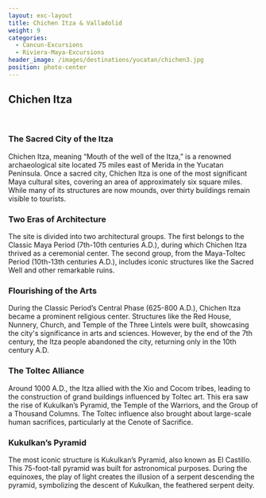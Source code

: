 ```yaml
---
layout: exc-layout
title: Chichen Itza & Valladolid
weight: 9
categories:
  - Cancun-Excursions
  - Riviera-Maya-Excursions
header_image: /images/destinations/yucatan/chichen3.jpg
position: photo-center
---
```

## Chichen Itza  
&nbsp;  

### The Sacred City of the Itza

Chichen Itza, meaning “Mouth of the well of the Itza,” is a renowned archaeological site located 75 miles east of Merida in the Yucatan Peninsula. Once a sacred city, Chichen Itza is one of the most significant Maya cultural sites, covering an area of approximately six square miles. While many of its structures are now mounds, over thirty buildings remain visible to tourists.

### Two Eras of Architecture

The site is divided into two architectural groups. The first belongs to the Classic Maya Period (7th-10th centuries A.D.), during which Chichen Itza thrived as a ceremonial center. The second group, from the Maya-Toltec Period (10th-13th centuries A.D.), includes iconic structures like the Sacred Well and other remarkable ruins.

### Flourishing of the Arts

During the Classic Period’s Central Phase (625-800 A.D.), Chichen Itza became a prominent religious center. Structures like the Red House, Nunnery, Church, and Temple of the Three Lintels were built, showcasing the city's significance in arts and sciences. However, by the end of the 7th century, the Itza people abandoned the city, returning only in the 10th century A.D.

### The Toltec Alliance

Around 1000 A.D., the Itza allied with the Xio and Cocom tribes, leading to the construction of grand buildings influenced by Toltec art. This era saw the rise of Kukulkan’s Pyramid, the Temple of the Warriors, and the Group of a Thousand Columns. The Toltec influence also brought about large-scale human sacrifices, particularly at the Cenote of Sacrifice.

### Kukulkan’s Pyramid

The most iconic structure is Kukulkan’s Pyramid, also known as El Castillo. This 75-foot-tall pyramid was built for astronomical purposes. During the equinoxes, the play of light creates the illusion of a serpent descending the pyramid, symbolizing the descent of Kukulkan, the feathered serpent deity.
